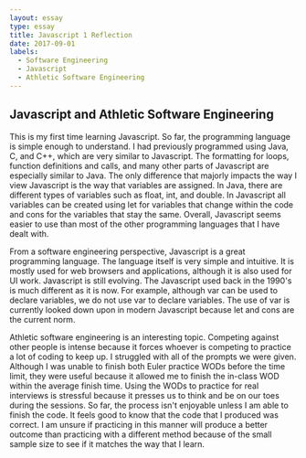 ```yaml
---
layout: essay
type: essay
title: Javascript 1 Reflection
date: 2017-09-01
labels:
  - Software Engineering
  - Javascript
  - Athletic Software Engineering
---
```

## Javascript and Athletic Software Engineering
This is my first time learning Javascript. So far, the programming language is simple enough to understand. I had previously programmed using Java, C, and C++, which are very similar to Javascript. The formatting for loops, function definitions and calls, and many other parts of Javascript are especially similar to Java. The only difference that majorly impacts the way I view Javascript is the way that variables are assigned. In Java, there are different types of variables such as float, int, and double. In Javascript all variables can be created using let for variables that change within the code and cons for the variables that stay the same. Overall, Javascript seems easier to use than most of the other programming languages that I have dealt with.

From a software engineering perspective, Javascript is a great programming language. The language itself is very simple and intuitive. It is mostly used for web browsers and applications, although it is also used for UI work. Javascript is still evolving. The Javascript used back in the 1990's is much different as it is now. For example, although var can be used to declare variables, we do not use var to declare variables. The use of var is currently looked down upon in modern Javascript because let and cons are the current norm. 
    
Athletic software engineering is an interesting topic. Competing against other people is intense because it forces whoever is competing to practice a lot of coding to keep up. I struggled with all of the prompts we were given. Although I was unable to finish both Euler practice WODs before the time limit, they were useful because it allowed me to finish the in-class WOD within the average finish time. Using the WODs to practice for real interviews is stressful because it presses us to think and be on our toes during the sessions. So far, the process isn't enjoyable unless I am able to finish the code. It feels good to know that the code that I produced was correct. I am unsure if practicing in this manner will produce a better outcome than practicing with a different method because of the small sample size to see if it matches the way that I learn.
